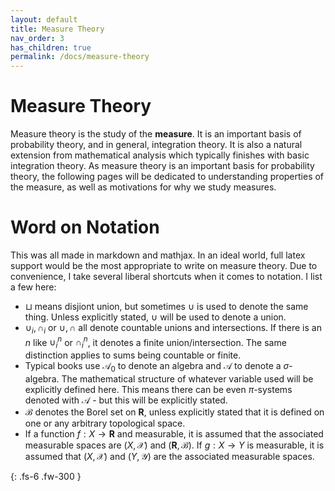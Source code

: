 ```yaml
---
layout: default
title: Measure Theory
nav_order: 3
has_children: true
permalink: /docs/measure-theory
---
```


# Measure Theory

Measure theory is the study of the **measure**. It is an important basis of probability theory, and in general, integration theory. It is also a natural extension from mathematical analysis which typically finishes with basic integration theory. As measure theory is an important basis for probability theory, the following pages will be dedicated to understanding properties of the measure, as well as motivations for why we study measures.

# Word on Notation

This was all made in markdown and mathjax. In an ideal world, full latex support would be the most appropriate to write on measure theory. Due to convenience, I take several liberal shortcuts when it comes to notation. I list a few here:

- $\sqcup$ means disjiont union, but sometimes $\cup$ is used to denote the same thing. Unless explicitly stated, $\cup$ will be used to denote a union. 
- $\cup_i, \cap_i$ or $\cup, \cap$ all denote countable unions and intersections. If there is an $n$ like $\cup_i^n$ or $\cap_i^n$, it denotes a finite union/intersection. The same distinction applies to sums being countable or finite.
- Typical books use $\mathcal{A}_0$ to denote an algebra and $\mathcal{A}$ to denote a $\sigma$-algebra. The mathematical structure of whatever variable used will be explicitly defined here. This means there can be even $\pi$-systems denoted with $\mathcal{A}$ - but this will be explicitly stated.
- $\mathcal{B}$ denotes the Borel set on $\mathbf{R}$, unless explicitly stated that it is defined on one or any arbitrary topological space.
- If a function $f: X \to \mathbf{R}$ and measurable, it is assumed that the associated measurable spaces are $(X, \mathcal{X})$ and $(\mathbf{R}, \mathcal{B})$. If $g: X \to Y$ is measurable, it is assumed that $(X, \mathcal{X})$ and $(Y, \mathcal{Y})$ are the associated measurable spaces.



{: .fs-6 .fw-300 }
